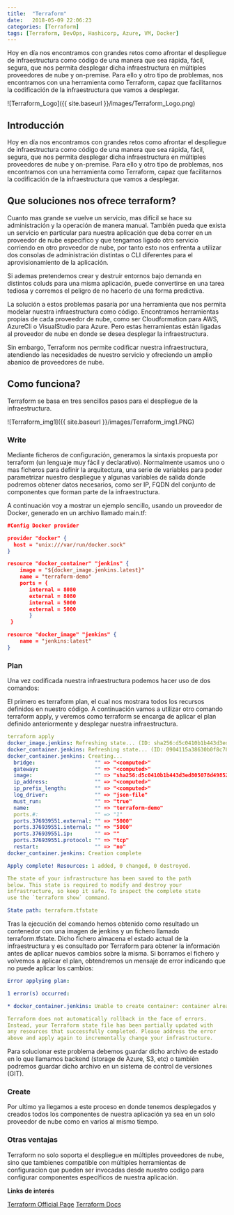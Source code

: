 ```yaml
---
title:  "Terraform"
date:   2018-05-09 22:06:23
categories: [Terraform]
tags: [Terraform, DevOps, Hashicorp, Azure, VM, Docker]
---
```

Hoy en día nos encontramos con grandes retos como afrontar el despliegue de infraestructura como código de una manera que sea rápida, fácil, segura, que nos permita desplegar dicha infraestructura en múltiples proveedores de nube y on-premise.
Para ello y otro tipo de problemas, nos encontramos con una herramienta como Terraform, capaz que facilitarnos la codificación de la infraestructura que vamos a desplegar.


![Terraform_Logo]({{ site.baseurl }}/images/Terraform_Logo.png)

## Introducción ##

Hoy en día nos encontramos con grandes retos como afrontar el despliegue de infraestructura como código de una manera que sea rápida, fácil, segura, que nos permita desplegar dicha infraestructura en múltiples proveedores de nube y on-premise.
Para ello y otro tipo de problemas, nos encontramos con una herramienta como Terraform, capaz que facilitarnos la codificación de la infraestructura que vamos a desplegar.

## Que soluciones nos ofrece terraform? ##

Cuanto mas grande se vuelve un servicio, mas difícil se hace su administración y la operación de manera manual. También pueda que exista un servicio en particular para nuestra aplicación que deba correr en un proveedor de nube especifico y que tengamos ligado otro servicio corriendo en otro proveedor de nube, por tanto esto nos enfrenta a utilizar dos consolas de administración distintas o CLI diferentes para el aprovisionamiento de la aplicación.

Si ademas pretendemos crear y destruir entornos bajo demanda en distintos coluds para una misma aplicación, puede convertirse en una tarea tediosa y corremos el peligro de no hacerlo de una forma predictiva.

La solución a estos problemas pasaría por una herramienta que nos permita modelar nuestra infraestructura como código. Encontramos herramientas propias de cada proveedor de nube, como ser Cloudformation para AWS, AzureCli o VisualStudio para Azure. Pero estas herramientas están ligadas al proveedor de nube en donde se desea desplegar la infraestructura.

Sin embargo, Terraform nos permite codificar nuestra infraestructura, atendiendo las necesidades de nuestro servicio y ofreciendo un amplio abanico de proveedores de nube.

## Como funciona? ##

Terraform se basa en tres sencillos pasos para el despliegue de la infraestructura.

![Terraform_img1]({{ site.baseurl }}/images/Terraform_img1.PNG)

### Write ###

Mediante ficheros de configuración, generamos la sintaxis propuesta por terraform (un lenguaje muy fácil y declarativo).
Normalmente usamos uno o mas ficheros para definir la arquitectura, una serie de variables para poder parametrizar nuestro despliegue y algunas variables de salida donde podremos obtener datos necesarios, como ser IP, FQDN del conjunto de componentes que forman parte de la infraestructura.

A continuación voy a mostrar un ejemplo sencillo, usando un proveedor de Docker, generado en un archivo llamado main.tf:

```json
#Config Docker provider

provider "docker" {
  host = "unix:///var/run/docker.sock"
}

resource "docker_container" "jenkins" {
    image = "${docker_image.jenkins.latest}"
    name = "terraform-demo"
    ports = {
       internal = 8080
       external = 8080
       internal = 5000
       external = 5000
       }
 }

resource "docker_image" "jenkins" {
    name = "jenkins:latest"
}

```

### Plan ###

Una vez codificada nuestra infraestructura podemos hacer uso de dos comandos:

El primero es terraform plan, el cual nos mostrara todos los recursos definidos en nuestro código.
A continuación vamos a utilizar otro comando terraform apply, y veremos como terraform se encarga de aplicar el plan definido anteriormente y desplegar nuestra infraestructura.

```yaml
terraform apply
docker_image.jenkins: Refreshing state... (ID: sha256:d5c0410b1b443d3ed805078d498526590ae76fc42a1369bc814eb197f5ee102bjenkins:latest)
docker_container.jenkins: Refreshing state... (ID: 0904115a38630b0f8c7871da9eba9971c3a4ad67acb20d694ef20adc53225d5b)
docker_container.jenkins: Creating...
  bridge:                   "" => "<computed>"
  gateway:                  "" => "<computed>"
  image:                    "" => "sha256:d5c0410b1b443d3ed805078d498526590ae76fc42a1369bc814eb197f5ee102b"
  ip_address:               "" => "<computed>"
  ip_prefix_length:         "" => "<computed>"
  log_driver:               "" => "json-file"
  must_run:                 "" => "true"
  name:                     "" => "terraform-demo"
  ports.#:                  "" => "1"
  ports.376939551.external: "" => "5000"
  ports.376939551.internal: "" => "5000"
  ports.376939551.ip:       "" => ""
  ports.376939551.protocol: "" => "tcp"
  restart:                  "" => "no"
docker_container.jenkins: Creation complete

Apply complete! Resources: 1 added, 0 changed, 0 destroyed.

The state of your infrastructure has been saved to the path
below. This state is required to modify and destroy your
infrastructure, so keep it safe. To inspect the complete state
use the `terraform show` command.

State path: terraform.tfstate
```
Tras la ejecución del comando hemos obtenido como resultado un contenedor con una imagen de jenkins y un fichero llamado terraform.tfstate. Dicho fichero almacena el estado actual de la infraestructura y es consultado por Terraform para obtener la información antes de aplicar nuevos cambios sobre la misma. Si borramos el fichero y volvemos a aplicar el plan, obtendremos un mensaje de error indicando que no puede aplicar los cambios:

```yaml
Error applying plan:

1 error(s) occurred:

* docker_container.jenkins: Unable to create container: container already exists

Terraform does not automatically rollback in the face of errors.
Instead, your Terraform state file has been partially updated with
any resources that successfully completed. Please address the error
above and apply again to incrementally change your infrastructure.
```
Para solucionar este problema debemos guardar dicho archivo de estado en lo que llamamos backend (storage de Azure, S3, etc) o también podremos guardar dicho archivo en un sistema de control de versiones (GIT).

### Create ###

Por ultimo ya llegamos a este proceso en donde tenemos desplegados y creados todos los componentes de nuestra aplicación ya sea en un solo proveedor de nube como en varios al mismo tiempo.

### Otras ventajas ###

Terraform no solo soporta el despliegue en múltiples proveedores de nube, sino que tambienes compatible con múltiples herramientas de configuracion que pueden ser invocadas desde nuestro codigo para configurar componentes específicos de nuestra aplicación.

**Links de interés**

[Terraform Official Page][Terraform]
[Terraform Docs][Terraform_Docs]

[Terraform]:      http://terraform.io
[Terraform_Docs]: https://www.terraform.io/docs/index.html
